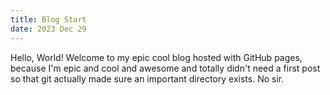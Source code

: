```yaml
---
title: Blog Start
date: 2023 Dec 29
---
```


Hello, World! Welcome to my epic cool blog hosted with GitHub pages, because I'm epic and cool and awesome and totally didn't need a first post so that git actually made sure an important directory exists. No sir.

<!--this stuff should really just let me deploy my bloody stupid little site.-->